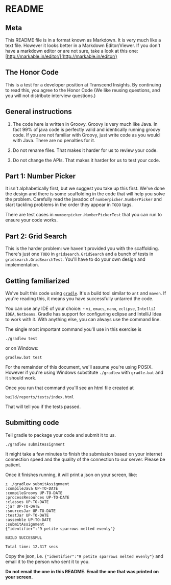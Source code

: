 README
====

Meta
----
This README file is in a format known as Markdown.
It is very much like a text file.
However it looks better in a Markdown Editor/Viewer.
If you don't have a markdown editor or are not sure, take a look at this one: [http://markable.in/editor/](http://markable.in/editor/)

The Honor Code
--------------

This is a test for a developer position at Transcend Insights.
By continuing to read this, you agree to the Honor Code (We like reusing questions, and you will not distribute interview questions.)

General instructions
--------------------
1. The code here is written in Groovy. Groovy is very much like Java.
  In fact 99% of java code is perfectly valid and identically running groovy code.
  If you are not familiar with Groovy, just write code as you would with Java.
  There are no penalties for it.

2. Do not rename files. That makes it harder for us to review your code.

3. Do not change the APIs. That makes it harder for us to test your code.


Part 1: Number Picker
---------------------

It isn't alphabetically first, but we suggest you take up this first.
We've done the design and there is some scaffolding in the code that will help you solve the problem.
Carefully read the javadoc of `numberpicker.NumberPicker` and start tackling problems in the order they appear in `TODO` tags.

There are test cases in `numberpicker.NumberPickerTest` that you can run to ensure your code works.

Part 2: Grid Search
-------------------

This is the harder problem: we haven't provided you with the scaffolding.
There's just one `TODO` in `gridsearch.GridSearch` and a bunch of tests in `gridsearch.GridSearchTest`.
You'll have to do your own design and implementation.

Getting familiarized
--------------------
We've built this code using [`gradle`](http://www.gradle.org/).
It's a build tool similar to `ant` and `maven`.
If you're reading this, it means you have successfully untarred the code.

You can use any IDE of your choice: - `vi`, `emacs`, `nano`, `eclipse`, `IntelliJ IDEA`, `Netbeans`.
Gradle has support for configuring eclipse and IntelliJ Idea to work with it.
With anything else, you can always use the command line.

The single most important command you'll use in this exercise is

    ./gradlew test

or on Windows:

    gradlew.bat test

For the remainder of this document, we'll assume you're using POSIX.
However if you're using Windows substitute `./gradlew` with `gradle.bat` and it should work.

Once you run that command you'll see an html file created at

    build/reports/tests/index.html

That will tell you if the tests passed.

Submitting code
---------------
Tell gradle to package your code and submit it to us.

    ./gradlew submitAssignment

It might take a few minutes to finish the submission based on your internet connection speed and the quality of the connection to our server.
Please be patient.

Once it finishes running, it will print a json on your screen, like:

```
± ./gradlew submitAssignment 
:compileJava UP-TO-DATE
:compileGroovy UP-TO-DATE
:processResources UP-TO-DATE
:classes UP-TO-DATE
:jar UP-TO-DATE
:sourcesJar UP-TO-DATE
:testJar UP-TO-DATE
:assemble UP-TO-DATE
:submitAssignment
{"identifier":"9 petite sparrows melted evenly"}

BUILD SUCCESSFUL

Total time: 12.317 secs

```

Copy the json, i.e. `{"identifier":"9 petite sparrows melted evenly"}` and email it to the person who sent it to you.

**Do not email the one in this README. Email the one that was printed on your screen.**
